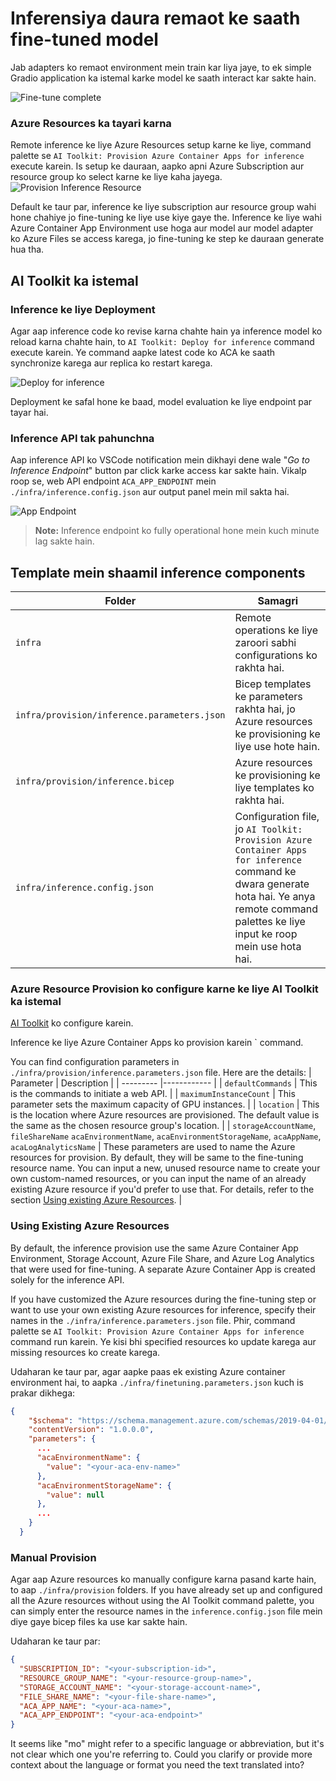 # Inferensiya daura remaot ke saath fine-tuned model

Jab adapters ko remaot environment mein train kar liya jaye, to ek simple Gradio application ka istemal karke model ke saath interact kar sakte hain.

![Fine-tune complete](../../../../../translated_images/log-finetuning-res.4b3ee593f24d3096742d09375adade22b217738cab93bc1139f224e5888a1cbf.mo.png)

### Azure Resources ka tayari karna
Remote inference ke liye Azure Resources setup karne ke liye, command palette se `AI Toolkit: Provision Azure Container Apps for inference` execute karein. Is setup ke dauraan, aapko apni Azure Subscription aur resource group ko select karne ke liye kaha jayega.  
![Provision Inference Resource](../../../../../translated_images/command-provision-inference.b294f3ae5764ab45b83246d464ad5329b0de20cf380f75a699b4cc6b5495ca11.mo.png)

Default ke taur par, inference ke liye subscription aur resource group wahi hone chahiye jo fine-tuning ke liye use kiye gaye the. Inference ke liye wahi Azure Container App Environment use hoga aur model aur model adapter ko Azure Files se access karega, jo fine-tuning ke step ke dauraan generate hua tha.

## AI Toolkit ka istemal

### Inference ke liye Deployment  
Agar aap inference code ko revise karna chahte hain ya inference model ko reload karna chahte hain, to `AI Toolkit: Deploy for inference` command execute karein. Ye command aapke latest code ko ACA ke saath synchronize karega aur replica ko restart karega.

![Deploy for inference](../../../../../translated_images/command-deploy.cb6508c973d6257e649aa4f262d3c170a374da3e9810a4f3d9e03935408a592b.mo.png)

Deployment ke safal hone ke baad, model evaluation ke liye endpoint par tayar hai.

### Inference API tak pahunchna

Aap inference API ko VSCode notification mein dikhayi dene wale "*Go to Inference Endpoint*" button par click karke access kar sakte hain. Vikalp roop se, web API endpoint `ACA_APP_ENDPOINT` mein `./infra/inference.config.json` aur output panel mein mil sakta hai.

![App Endpoint](../../../../../translated_images/notification-deploy.00f4267b7aa6a18cfaaec83a7831b5d09311d5d96a70bb4c9d651ea4a41a8af7.mo.png)

> **Note:** Inference endpoint ko fully operational hone mein kuch minute lag sakte hain.

## Template mein shaamil inference components

| Folder | Samagri |
| ------ |--------- |
| `infra` | Remote operations ke liye zaroori sabhi configurations ko rakhta hai. |
| `infra/provision/inference.parameters.json` | Bicep templates ke parameters rakhta hai, jo Azure resources ke provisioning ke liye use hote hain. |
| `infra/provision/inference.bicep` | Azure resources ke provisioning ke liye templates ko rakhta hai. |
| `infra/inference.config.json` | Configuration file, jo `AI Toolkit: Provision Azure Container Apps for inference` command ke dwara generate hota hai. Ye anya remote command palettes ke liye input ke roop mein use hota hai. |

### Azure Resource Provision ko configure karne ke liye AI Toolkit ka istemal
[AI Toolkit](https://marketplace.visualstudio.com/items?itemName=ms-windows-ai-studio.windows-ai-studio) ko configure karein.

Inference ke liye Azure Container Apps ko provision karein ` command.

You can find configuration parameters in `./infra/provision/inference.parameters.json` file. Here are the details:
| Parameter | Description |
| --------- |------------ |
| `defaultCommands` | This is the commands to initiate a web API. |
| `maximumInstanceCount` | This parameter sets the maximum capacity of GPU instances. |
| `location` | This is the location where Azure resources are provisioned. The default value is the same as the chosen resource group's location. |
| `storageAccountName`, `fileShareName` `acaEnvironmentName`, `acaEnvironmentStorageName`, `acaAppName`,  `acaLogAnalyticsName` | These parameters are used to name the Azure resources for provision. By default, they will be same to the fine-tuning resource name. You can input a new, unused resource name to create your own custom-named resources, or you can input the name of an already existing Azure resource if you'd prefer to use that. For details, refer to the section [Using existing Azure Resources](../../../../../md/01.Introduction/03). |

### Using Existing Azure Resources

By default, the inference provision use the same Azure Container App Environment, Storage Account, Azure File Share, and Azure Log Analytics that were used for fine-tuning. A separate Azure Container App is created solely for the inference API. 

If you have customized the Azure resources during the fine-tuning step or want to use your own existing Azure resources for inference, specify their names in the `./infra/inference.parameters.json` file. Phir, command palette se `AI Toolkit: Provision Azure Container Apps for inference` command run karein. Ye kisi bhi specified resources ko update karega aur missing resources ko create karega.

Udaharan ke taur par, agar aapke paas ek existing Azure container environment hai, to aapka `./infra/finetuning.parameters.json` kuch is prakar dikhega:

```json
{
    "$schema": "https://schema.management.azure.com/schemas/2019-04-01/deploymentParameters.json#",
    "contentVersion": "1.0.0.0",
    "parameters": {
      ...
      "acaEnvironmentName": {
        "value": "<your-aca-env-name>"
      },
      "acaEnvironmentStorageName": {
        "value": null
      },
      ...
    }
  }
```

### Manual Provision  
Agar aap Azure resources ko manually configure karna pasand karte hain, to aap `./infra/provision` folders. If you have already set up and configured all the Azure resources without using the AI Toolkit command palette, you can simply enter the resource names in the `inference.config.json` file mein diye gaye bicep files ka use kar sakte hain.

Udaharan ke taur par:

```json
{
  "SUBSCRIPTION_ID": "<your-subscription-id>",
  "RESOURCE_GROUP_NAME": "<your-resource-group-name>",
  "STORAGE_ACCOUNT_NAME": "<your-storage-account-name>",
  "FILE_SHARE_NAME": "<your-file-share-name>",
  "ACA_APP_NAME": "<your-aca-name>",
  "ACA_APP_ENDPOINT": "<your-aca-endpoint>"
}
```

It seems like "mo" might refer to a specific language or abbreviation, but it's not clear which one you're referring to. Could you clarify or provide more context about the language or format you need the text translated into?